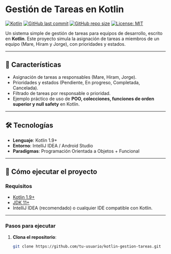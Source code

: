 # Gestión de Tareas en Kotlin

[![Kotlin](https://img.shields.io/badge/Kotlin-1.9.0-%237F52FF.svg?style=for-the-badge&logo=kotlin&logoColor=white)](https://kotlinlang.org/)
[![GitHub last commit](https://img.shields.io/github/last-commit/tu-usuario/kotlin-gestion-tareas?style=for-the-badge&logo=github)](https://github.com/tu-usuario/kotlin-gestion-tareas/commits/main)
[![GitHub repo size](https://img.shields.io/github/repo-size/tu-usuario/kotlin-gestion-tareas?style=for-the-badge&logo=github)](https://github.com/tu-usuario/kotlin-gestion-tareas)
[![License: MIT](https://img.shields.io/badge/License-MIT-yellow.svg?style=for-the-badge&logo=opensourceinitiative)](https://opensource.org/licenses/MIT)

Un sistema simple de gestión de tareas para equipos de desarrollo, escrito en **Kotlin**. Este proyecto simula la asignación de tareas a miembros de un equipo (Mare, Hiram y Jorge), con prioridades y estados.

---

## 📌 **Características**
- Asignación de tareas a responsables (Mare, Hiram, Jorge).
- Prioridades y estados (Pendiente, En progreso, Completada, Cancelada).
- Filtrado de tareas por responsable o prioridad.
- Ejemplo práctico de uso de **POO, colecciones, funciones de orden superior y null safety** en Kotlin.

---

## 🛠 **Tecnologías**
- **Lenguaje**: Kotlin 1.9+
- **Entorno**: IntelliJ IDEA / Android Studio
- **Paradigmas**: Programación Orientada a Objetos + Funcional

---

## 🚀 **Cómo ejecutar el proyecto**

### **Requisitos**
- [Kotlin 1.9+](https://kotlinlang.org/)
- [JDK 11+](https://www.oracle.com/java/technologies/javase-jdk11-downloads.html)
- IntelliJ IDEA (recomendado) o cualquier IDE compatible con Kotlin.

---

### **Pasos para ejecutar**
1. **Clona el repositorio**:
   ```bash
   git clone https://github.com/tu-usuario/kotlin-gestion-tareas.git

